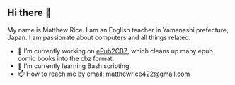 ## Hi there 👋

My name is Matthew Rice. I am an English teacher in Yamanashi prefecture, Japan. 
I am passionate about computers and all things related. 

- 🔭 I’m currently working on [ePub2CBZ](https://github.com/KentuckyFriedRice/ePub2CBZ), which cleans up many epub comic books into the cbz format.
- 🌱 I’m currently learning Bash scripting.
- 📫 How to reach me by email: matthewrice422@gmail.com

<!--
**KentuckyFriedRice/kentuckyfriedrice** is a ✨ _special_ ✨ repository because its `README.md` (this file) appears on your GitHub profile.

Here are some ideas to get you started:

- 🔭 I’m currently working on ...
- 🌱 I’m currently learning ...
- 👯 I’m looking to collaborate on ...
- 🤔 I’m looking for help with ...
- 💬 Ask me about ...
- 📫 How to reach me: ...
- 😄 Pronouns: ...
- ⚡ Fun fact: ...
-->
